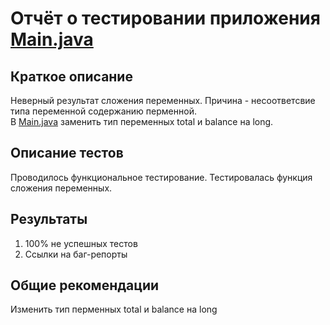 # Отчёт о тестировании приложения [Main.java](https://github.com/Lexx-Psi/Lec1.2-HW1-JavaINT/blob/710e474d26655272ada96b5d3980ac58550e2b46/Main.java)

## Краткое описание
Неверный результат сложения переменных. 
Причина - несоответсвие типа переменной содержанию перменной.  
В [Main.java](https://github.com/Lexx-Psi/Lec1.2-HW1-JavaINT/blob/710e474d26655272ada96b5d3980ac58550e2b46/Main.java) заменить тип переменных total и balance на long. 

## Описание тестов
Проводилось функциональное тестирование. 
Тестировалась функция сложения переменных.

## Результаты

1. 100% не успешных тестов
2. Ссылки на баг-репорты

## Общие рекомендации
Изменить тип перменных total и balance на long
